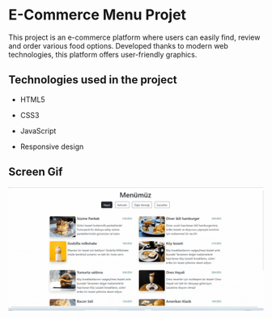 <h1>E-Commerce Menu Projet</h1>

This project is an e-commerce platform where users can easily find, review and order various food options. Developed thanks to modern web technologies, this platform offers user-friendly graphics.

<h2>Technologies used in the project</h2>

- HTML5

- CSS3

- JavaScript

- Responsive design

<h2>Screen Gif</h2>

![](screen1.gif)


